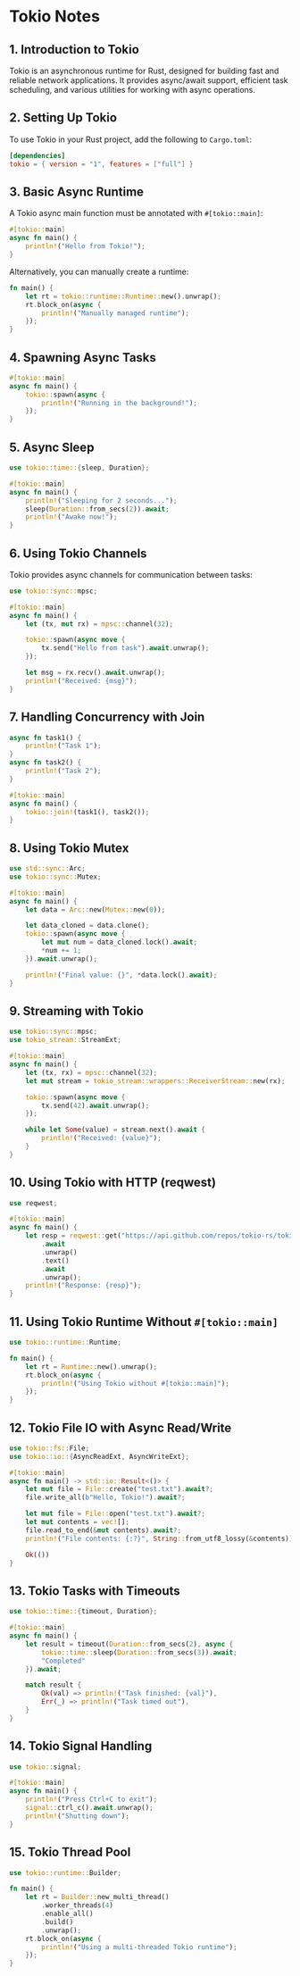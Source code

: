 # Tokio Notes

## 1. Introduction to Tokio

Tokio is an asynchronous runtime for Rust, designed for building fast and reliable network applications. It provides async/await support, efficient task scheduling, and various utilities for working with async operations.

## 2. Setting Up Tokio

To use Tokio in your Rust project, add the following to `Cargo.toml`:

```toml
[dependencies]
tokio = { version = "1", features = ["full"] }
```

## 3. Basic Async Runtime

A Tokio async main function must be annotated with `#[tokio::main]`:

```rust
#[tokio::main]
async fn main() {
    println!("Hello from Tokio!");
}
```

Alternatively, you can manually create a runtime:

```rust
fn main() {
    let rt = tokio::runtime::Runtime::new().unwrap();
    rt.block_on(async {
        println!("Manually managed runtime");
    });
}
```

## 4. Spawning Async Tasks

```rust
#[tokio::main]
async fn main() {
    tokio::spawn(async {
        println!("Running in the background!");
    });
}
```

## 5. Async Sleep

```rust
use tokio::time::{sleep, Duration};

#[tokio::main]
async fn main() {
    println!("Sleeping for 2 seconds...");
    sleep(Duration::from_secs(2)).await;
    println!("Awake now!");
}
```

## 6. Using Tokio Channels

Tokio provides async channels for communication between tasks:

```rust
use tokio::sync::mpsc;

#[tokio::main]
async fn main() {
    let (tx, mut rx) = mpsc::channel(32);

    tokio::spawn(async move {
        tx.send("Hello from task").await.unwrap();
    });

    let msg = rx.recv().await.unwrap();
    println!("Received: {msg}");
}
```

## 7. Handling Concurrency with Join

```rust
async fn task1() {
    println!("Task 1");
}
async fn task2() {
    println!("Task 2");
}

#[tokio::main]
async fn main() {
    tokio::join!(task1(), task2());
}
```

## 8. Using Tokio Mutex

```rust
use std::sync::Arc;
use tokio::sync::Mutex;

#[tokio::main]
async fn main() {
    let data = Arc::new(Mutex::new(0));

    let data_cloned = data.clone();
    tokio::spawn(async move {
        let mut num = data_cloned.lock().await;
        *num += 1;
    }).await.unwrap();

    println!("Final value: {}", *data.lock().await);
}
```

## 9. Streaming with Tokio

```rust
use tokio::sync::mpsc;
use tokio_stream::StreamExt;

#[tokio::main]
async fn main() {
    let (tx, rx) = mpsc::channel(32);
    let mut stream = tokio_stream::wrappers::ReceiverStream::new(rx);

    tokio::spawn(async move {
        tx.send(42).await.unwrap();
    });

    while let Some(value) = stream.next().await {
        println!("Received: {value}");
    }
}
```

## 10. Using Tokio with HTTP (reqwest)

```rust
use reqwest;

#[tokio::main]
async fn main() {
    let resp = reqwest::get("https://api.github.com/repos/tokio-rs/tokio")
        .await
        .unwrap()
        .text()
        .await
        .unwrap();
    println!("Response: {resp}");
}
```

## 11. Using Tokio Runtime Without `#[tokio::main]`

```rust
use tokio::runtime::Runtime;

fn main() {
    let rt = Runtime::new().unwrap();
    rt.block_on(async {
        println!("Using Tokio without #[tokio::main]");
    });
}
```

## 12. Tokio File IO with Async Read/Write

```rust
use tokio::fs::File;
use tokio::io::{AsyncReadExt, AsyncWriteExt};

#[tokio::main]
async fn main() -> std::io::Result<()> {
    let mut file = File::create("test.txt").await?;
    file.write_all(b"Hello, Tokio!").await?;

    let mut file = File::open("test.txt").await?;
    let mut contents = vec![];
    file.read_to_end(&mut contents).await?;
    println!("File contents: {:?}", String::from_utf8_lossy(&contents));

    Ok(())
}
```

## 13. Tokio Tasks with Timeouts

```rust
use tokio::time::{timeout, Duration};

#[tokio::main]
async fn main() {
    let result = timeout(Duration::from_secs(2), async {
        tokio::time::sleep(Duration::from_secs(3)).await;
        "Completed"
    }).await;

    match result {
        Ok(val) => println!("Task finished: {val}"),
        Err(_) => println!("Task timed out"),
    }
}
```

## 14. Tokio Signal Handling

```rust
use tokio::signal;

#[tokio::main]
async fn main() {
    println!("Press Ctrl+C to exit");
    signal::ctrl_c().await.unwrap();
    println!("Shutting down");
}
```

## 15. Tokio Thread Pool

```rust
use tokio::runtime::Builder;

fn main() {
    let rt = Builder::new_multi_thread()
        .worker_threads(4)
        .enable_all()
        .build()
        .unwrap();
    rt.block_on(async {
        println!("Using a multi-threaded Tokio runtime");
    });
}
```
